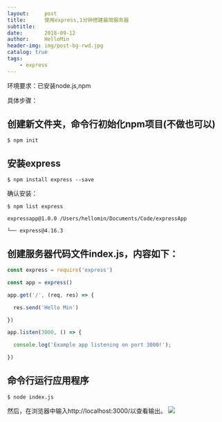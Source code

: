 ```yaml
---
layout:     post
title:      使用express,1分钟搭建最简服务器
subtitle:   
date:       2018-09-12
author:     HelloMin
header-img: img/post-bg-rwd.jpg
catalog: true
tags:
    - express
---
```

环境要求：已安装node.js,npm

具体步骤：

## 创建新文件夹，命令行初始化npm项目(不做也可以)

```console
$ npm init
```

## 安装express

```console
$ npm install express --save
```

确认安装：

```console
$ npm list express

expressapp@1.0.0 /Users/hellomin/Documents/Code/expressApp

└── express@4.16.3
```

## 创建服务器代码文件index.js，内容如下：

```js
const express = require('express')

const app = express()

app.get('/', (req, res) => {

  res.send('Hello Min')

})

app.listen(3000, () => {

  console.log('Example app listening on port 3000!');

})
```

## 命令行运行应用程序

```console
$ node index.js
```

然后，在浏览器中输入http://localhost:3000/以查看输出。
<img src="https://upload-images.jianshu.io/upload_images/311072-df45f0f275513cc0.png"/>
